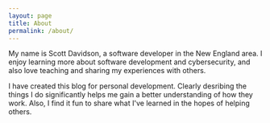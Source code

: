 ```yaml
---
layout: page
title: About
permalink: /about/
---
```


My name is Scott Davidson, a software developer in the New England area. I enjoy learning more about software development and cybersecurity, and also love teaching and sharing my experiences with others.

I have created this blog for personal development. Clearly desribing the things I do significantly helps me gain a better understanding of how they work. Also, I find it fun to share what I've learned in the hopes of helping others. 
